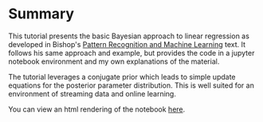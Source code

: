 # Summary
This tutorial presents the basic Bayesian approach to linear regression as developed in Bishop's [Pattern Recognition and Machine Learning](https://www.amazon.com/Pattern-Recognition-Learning-Information-Statistics/dp/0387310738/ref=sr_1_1?ie=UTF8&qid=1474997498&sr=8-1&keywords=pattern+recognition+and+machine+learning) text.  It follows his same approach and example, but provides the code in a jupyter notebook environment and my own explanations of the material.

The tutorial leverages a conjugate prior which leads to simple update equations for the posterior parameter distribution.  This is well suited for an environment of streaming data and online learning.

You can view an html rendering of the notebook [here](https://zjost.github.io/bayesian-linear-regression/).
